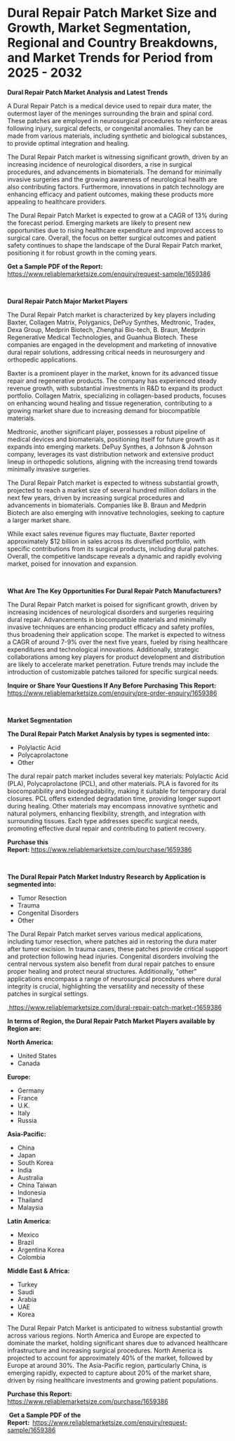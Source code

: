 <p><h1>Dural Repair Patch Market Size and Growth, Market Segmentation, Regional and Country Breakdowns, and Market Trends for Period from 2025 -  2032</h1></p><p><strong>Dural Repair Patch Market Analysis and Latest Trends</strong></p>
<p><p>A Dural Repair Patch is a medical device used to repair dura mater, the outermost layer of the meninges surrounding the brain and spinal cord. These patches are employed in neurosurgical procedures to reinforce areas following injury, surgical defects, or congenital anomalies. They can be made from various materials, including synthetic and biological substances, to provide optimal integration and healing.</p><p>The Dural Repair Patch market is witnessing significant growth, driven by an increasing incidence of neurological disorders, a rise in surgical procedures, and advancements in biomaterials. The demand for minimally invasive surgeries and the growing awareness of neurological health are also contributing factors. Furthermore, innovations in patch technology are enhancing efficacy and patient outcomes, making these products more appealing to healthcare providers.</p><p>The Dural Repair Patch Market is expected to grow at a CAGR of 13% during the forecast period. Emerging markets are likely to present new opportunities due to rising healthcare expenditure and improved access to surgical care. Overall, the focus on better surgical outcomes and patient safety continues to shape the landscape of the Dural Repair Patch market, positioning it for robust growth in the coming years.</p></p>
<p><strong>Get a Sample PDF of the Report:&nbsp;</strong> <a href="https://www.reliablemarketsize.com/enquiry/request-sample/1659386?utm_campaign=3114&utm_medium=2&utm_source=Github&utm_content=ia&utm_term=13042025&utm_id=dural-repair-patch">https://www.reliablemarketsize.com/enquiry/request-sample/1659386</a></p>
<p>&nbsp;</p>
<p><strong>Dural Repair Patch Major Market Players</strong></p>
<p><p>The Dural Repair Patch market is characterized by key players including Baxter, Collagen Matrix, Polyganics, DePuy Synthes, Medtronic, Tradex, Dexa Group, Medprin Biotech, Zhenghai Bio-tech, B. Braun, Medprin Regenerative Medical Technologies, and Guanhua Biotech. These companies are engaged in the development and marketing of innovative dural repair solutions, addressing critical needs in neurosurgery and orthopedic applications.</p><p>Baxter is a prominent player in the market, known for its advanced tissue repair and regenerative products. The company has experienced steady revenue growth, with substantial investments in R&D to expand its product portfolio. Collagen Matrix, specializing in collagen-based products, focuses on enhancing wound healing and tissue regeneration, contributing to a growing market share due to increasing demand for biocompatible materials.</p><p>Medtronic, another significant player, possesses a robust pipeline of medical devices and biomaterials, positioning itself for future growth as it expands into emerging markets. DePuy Synthes, a Johnson & Johnson company, leverages its vast distribution network and extensive product lineup in orthopedic solutions, aligning with the increasing trend towards minimally invasive surgeries.</p><p>The Dural Repair Patch market is expected to witness substantial growth, projected to reach a market size of several hundred million dollars in the next few years, driven by increasing surgical procedures and advancements in biomaterials. Companies like B. Braun and Medprin Biotech are also emerging with innovative technologies, seeking to capture a larger market share.</p><p>While exact sales revenue figures may fluctuate, Baxter reported approximately $12 billion in sales across its diversified portfolio, with specific contributions from its surgical products, including dural patches. Overall, the competitive landscape reveals a dynamic and rapidly evolving market, poised for innovation and expansion.</p></p>
<p>&nbsp;</p>
<p><strong>What Are The Key Opportunities For Dural Repair Patch Manufacturers?</strong></p>
<p><p>The Dural Repair Patch market is poised for significant growth, driven by increasing incidences of neurological disorders and surgeries requiring dural repair. Advancements in biocompatible materials and minimally invasive techniques are enhancing product efficacy and safety profiles, thus broadening their application scope. The market is expected to witness a CAGR of around 7-9% over the next five years, fueled by rising healthcare expenditures and technological innovations. Additionally, strategic collaborations among key players for product development and distribution are likely to accelerate market penetration. Future trends may include the introduction of customizable patches tailored for specific surgical needs.</p></p>
<p><strong>Inquire or Share Your Questions If Any Before Purchasing This Report:</strong> <a href="https://www.reliablemarketsize.com/enquiry/pre-order-enquiry/1659386?utm_campaign=3114&utm_medium=2&utm_source=Github&utm_content=ia&utm_term=13042025&utm_id=dural-repair-patch">https://www.reliablemarketsize.com/enquiry/pre-order-enquiry/1659386</a></p>
<p>&nbsp;</p>
<p><strong>Market Segmentation</strong></p>
<p><strong>The Dural Repair Patch Market Analysis by types is segmented into:</strong></p>
<p><ul><li>Polylactic Acid</li><li>Polycaprolactone</li><li>Other</li></ul></p>
<p><p>The dural repair patch market includes several key materials: Polylactic Acid (PLA), Polycaprolactone (PCL), and other materials. PLA is favored for its biocompatibility and biodegradability, making it suitable for temporary dural closures. PCL offers extended degradation time, providing longer support during healing. Other materials may encompass innovative synthetic and natural polymers, enhancing flexibility, strength, and integration with surrounding tissues. Each type addresses specific surgical needs, promoting effective dural repair and contributing to patient recovery.</p></p>
<p><strong>Purchase this Report:&nbsp;</strong><a href="https://www.reliablemarketsize.com/purchase/1659386?utm_campaign=3114&utm_medium=2&utm_source=Github&utm_content=ia&utm_term=13042025&utm_id=dural-repair-patch">https://www.reliablemarketsize.com/purchase/1659386</a></p>
<p>&nbsp;</p>
<p><strong>The Dural Repair Patch Market Industry Research by Application is segmented into:</strong></p>
<p><ul><li>Tumor Resection</li><li>Trauma</li><li>Congenital Disorders</li><li>Other</li></ul></p>
<p><p>The Dural Repair Patch market serves various medical applications, including tumor resection, where patches aid in restoring the dura mater after tumor excision. In trauma cases, these patches provide critical support and protection following head injuries. Congenital disorders involving the central nervous system also benefit from dural repair patches to ensure proper healing and protect neural structures. Additionally, "other" applications encompass a range of neurosurgical procedures where dural integrity is crucial, highlighting the versatility and necessity of these patches in surgical settings.</p></p>
<p><a href="https://www.reliablemarketsize.com/dural-repair-patch-market-r1659386?utm_campaign=3114&utm_medium=2&utm_source=Github&utm_content=ia&utm_term=13042025&utm_id=dural-repair-patch">&nbsp;https://www.reliablemarketsize.com/dural-repair-patch-market-r1659386</a></p>
<p><strong>In terms of Region, the Dural Repair Patch Market Players available by Region are:</strong></p>
<p>
    <p> <strong> North America: </strong>
        <ul>
            <li>United States</li>
            <li>Canada</li>
        </ul>
        </p> 
    <p> <strong> Europe: </strong>
        <ul>
            <li>Germany</li>
            <li>France</li>
            <li>U.K.</li>
            <li>Italy</li>
            <li>Russia</li>
        </ul>
        </p> 
    <p> <strong> Asia-Pacific: </strong>
        <ul>
            <li>China</li>
            <li>Japan</li>
            <li>South Korea</li>
            <li>India</li>
            <li>Australia</li>
            <li>China Taiwan</li>
            <li>Indonesia</li>
            <li>Thailand</li>
            <li>Malaysia</li>
        </ul>
        </p> 
    <p> <strong> Latin America: </strong>
        <ul>
            <li>Mexico</li>
            <li>Brazil</li>
            <li>Argentina Korea</li>
            <li>Colombia</li>
        </ul>
        </p> 
    <p> <strong> Middle East & Africa: </strong>
        <ul>
            <li>Turkey</li>
            <li>Saudi</li>
            <li>Arabia</li>
            <li>UAE</li>
            <li>Korea</li>
        </ul>
    </p>
    </p>
<p><p>The Dural Repair Patch Market is anticipated to witness substantial growth across various regions. North America and Europe are expected to dominate the market, holding significant shares due to advanced healthcare infrastructure and increasing surgical procedures. North America is projected to account for approximately 40% of the market, followed by Europe at around 30%. The Asia-Pacific region, particularly China, is emerging rapidly, expected to capture about 20% of the market share, driven by rising healthcare investments and growing patient populations.</p></p>
<p><strong>Purchase this Report: </strong><a href="https://www.reliablemarketsize.com/purchase/1659386?utm_campaign=3114&utm_medium=2&utm_source=Github&utm_content=ia&utm_term=13042025&utm_id=dural-repair-patch">https://www.reliablemarketsize.com/purchase/1659386</a></p>
<p>&nbsp;<strong>Get a Sample PDF of the Report:&nbsp;&nbsp;</strong><a href="https://www.reliablemarketsize.com/enquiry/request-sample/1659386?utm_campaign=3114&utm_medium=2&utm_source=Github&utm_content=ia&utm_term=13042025&utm_id=dural-repair-patch">https://www.reliablemarketsize.com/enquiry/request-sample/1659386</a></p>
<p><strong></strong></p>
<p><p></p><p></p><p></p></p>